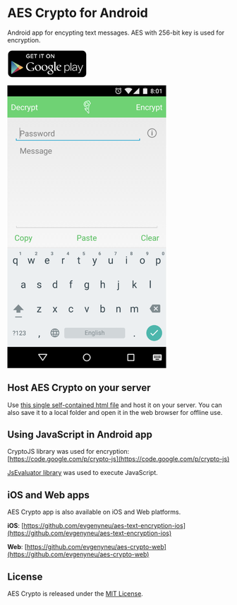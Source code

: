 # AES Crypto for Android

Android app for encypting text messages. AES with 256-bit key is used for encryption.

<a href='https://play.google.com/store/apps/details?id=com.evgenii.aescrypto' title='Get on Google play'><img src='https://raw.githubusercontent.com/evgenyneu/aes-crypto-android/master/Graphics/github/google_play_badge.png' width='180' alt='Get on Google play'></a>

<img src='https://raw.githubusercontent.com/evgenyneu/aes-crypto-android/master/Graphics/screenshots/phone/phone_1080x1920_1.png' width='360' alt='AES Text Encryption for Android'>

## Host AES Crypto on your server

Use [this single self-contained html file](http://aescrypto.com/redist/aes_crypto.html) and host it on your server. You can also save it to a local folder and open it in the web browser for offline use.


## Using JavaScript in Android app

CryptoJS library was used for encryption: [https://code.google.com/p/crypto-js](https://code.google.com/p/crypto-js)

[JsEvaluator library](https://github.com/evgenyneu/js-evaluator-for-android) was used to execute JavaScript.

## iOS and Web apps

AES Crypto app is also available on iOS and Web platforms.

**iOS**: [https://github.com/evgenyneu/aes-text-encryption-ios](https://github.com/evgenyneu/aes-text-encryption-ios)

**Web**: [https://github.com/evgenyneu/aes-crypto-web](https://github.com/evgenyneu/aes-crypto-web)


## License

AES Crypto is released under the [MIT License](LICENSE).
